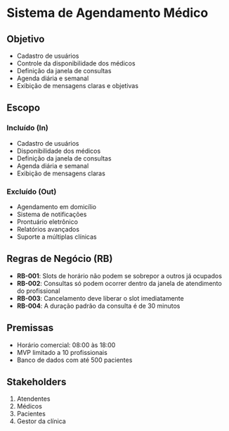 # Sistema de Agendamento Médico

## Objetivo
- Cadastro de usuários
- Controle da disponibilidade dos médicos
- Definição da janela de consultas
- Agenda diária e semanal
- Exibição de mensagens claras e objetivas

## Escopo

### Incluído (In)
- Cadastro de usuários
- Disponibilidade dos médicos
- Definição da janela de consultas
- Agenda diária e semanal
- Exibição de mensagens claras

### Excluído (Out)
- Agendamento em domicílio
- Sistema de notificações
- Prontuário eletrônico
- Relatórios avançados
- Suporte a múltiplas clínicas

## Regras de Negócio (RB)
- **RB-001**: Slots de horário não podem se sobrepor a outros já ocupados
- **RB-002**: Consultas só podem ocorrer dentro da janela de atendimento do profissional
- **RB-003**: Cancelamento deve liberar o slot imediatamente
- **RB-004**: A duração padrão da consulta é de 30 minutos

## Premissas
- Horário comercial: 08:00 às 18:00
- MVP limitado a 10 profissionais
- Banco de dados com até 500 pacientes

## Stakeholders
1. Atendentes
2. Médicos
3. Pacientes
4. Gestor da clínica
